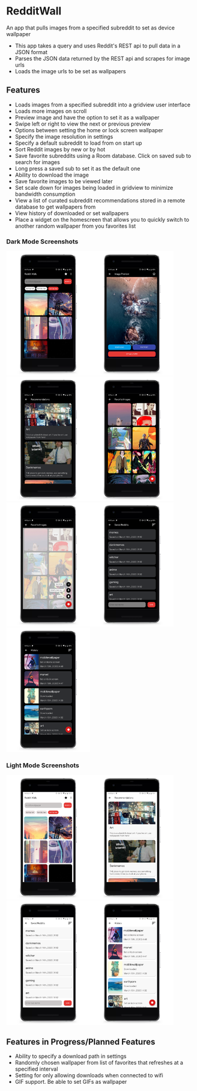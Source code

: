 # RedditWall
An app that pulls images from a specified subreddit to set as device wallpaper
- This app takes a query and uses Reddit's REST api to pull data in a JSON format
- Parses the JSON data returned by the REST api and scrapes for image urls
- Loads the image urls to be set as wallpapers

## Features
- Loads images from a specified subreddit into a gridview user interface
- Loads more images on scroll
- Preview image and have the option to set it as a wallpaper
- Swipe left or right to view the next or previous preview
- Options between setting the home or lock screen wallpaper
- Specify the image resolution in settings
- Specify a default subreddit to load from on start up
- Sort Reddit images by new or by hot
- Save favorite subreddits using a Room database. Click on saved sub to search for images
- Long press a saved sub to set it as the default one
- Ability to download the image
- Save favorite images to be viewed later
- Set scale down for images being loaded in gridview to minimize bandwidth consumption
- View a list of curated subreddit recommendations stored in a remote database to get wallpapers from
- View history of downloaded or set wallpapers
- Place a widget on the homescreen that allows you to quickly switch to another random wallpaper from you favorites list
### Dark Mode Screenshots
<img src="screens/dark_home.png" height="331" width="223"><img src="screens/preview.png" height="331" width="223"><img src="screens/dark_rec.png" height="331" width="223"><img src="screens/dark_fav.png" height="331" width="223"><img src="screens/fav_fab.png" height="331" width="223"><img src="screens/dark_saved.png" height="331" width="223"><img src="screens/dark_hist.png" height="331" width="223">
### Light Mode Screenshots
<img src="screens/light_home.png" height="331" width="223"><img src="screens/light_rec.png" height="331" width="223"><img src="screens/light_saved.png" height="331" width="223"><img src="screens/light_hist.png" height="331" width="223">

## Features in Progress/Planned Features
- Ability to specify a download path in settings
- Randomly chosen wallpaper from list of favorites that refreshes at a specified interval
- Setting for only allowing downloads when connected to wifi
- GIF support. Be able to set GIFs as wallpaper

